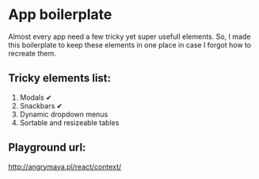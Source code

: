 # App boilerplate

Almost every app need a few tricky yet super usefull elements. So, I made this boilerplate to keep these elements in one place in case I forgot how to recreate them.

## Tricky elements list:

1. Modals ✔
2. Snackbars ✔
3. Dynamic dropdown menus
4. Sortable and resizeable tables

## Playground url: 

http://angrymaya.pl/react/context/
